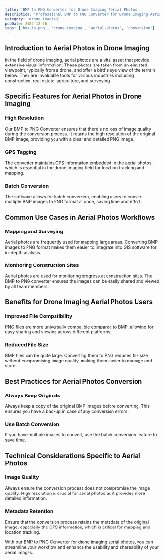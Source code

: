 ```yaml
---
title: 'BMP to PNG Converter for Drone Imaging Aerial Photos'
description: 'Professional BMP to PNG Converter for Drone Imaging Aerial Photos. Optimized for Drone Imaging aerial photos workflows.'
category: 'drone-imaging'
pubDate: 2024-12-16
tags: ['bmp-to-png', 'drone-imaging', 'aerial-photos', 'conversion']
---
```


## Introduction to Aerial Photos in Drone Imaging

In the field of drone imaging, aerial photos are a vital asset that provide extensive visual information. These photos are taken from an elevated viewpoint, typically from a drone, and offer a bird's eye view of the terrain below. They are invaluable tools for various industries including construction, real estate, agriculture, and surveying.

## Specific Features for Aerial Photos in Drone Imaging

### High Resolution

Our BMP to PNG Converter ensures that there's no loss of image quality during the conversion process. It retains the high resolution of the original BMP image, providing you with a clear and detailed PNG image.

### GPS Tagging 

The converter maintains GPS information embedded in the aerial photos, which is essential in the drone imaging field for location tracking and mapping.

### Batch Conversion 

The software allows for batch conversion, enabling users to convert multiple BMP images to PNG format at once, saving time and effort.

## Common Use Cases in Aerial Photos Workflows

### Mapping and Surveying

Aerial photos are frequently used for mapping large areas. Converting BMP images to PNG format makes them easier to integrate into GIS software for in-depth analysis.

### Monitoring Construction Sites

Aerial photos are used for monitoring progress at construction sites. The BMP to PNG converter ensures the images can be easily shared and viewed by all team members.

## Benefits for Drone Imaging Aerial Photos Users

### Improved File Compatibility

PNG files are more universally compatible compared to BMP, allowing for easy sharing and viewing across different platforms.

### Reduced File Size

BMP files can be quite large. Converting them to PNG reduces file size without compromising image quality, making them easier to manage and store.

## Best Practices for Aerial Photos Conversion

### Always Keep Originals

Always keep a copy of the original BMP images before converting. This ensures you have a backup in case of any conversion errors.

### Use Batch Conversion

If you have multiple images to convert, use the batch conversion feature to save time.

## Technical Considerations Specific to Aerial Photos

### Image Quality

Always ensure the conversion process does not compromise the image quality. High resolution is crucial for aerial photos as it provides more detailed information.

### Metadata Retention

Ensure that the conversion process retains the metadata of the original image, especially the GPS information, which is critical for mapping and location tracking. 

With our BMP to PNG Converter for drone imaging aerial photos, you can streamline your workflow and enhance the usability and shareability of your aerial images.
